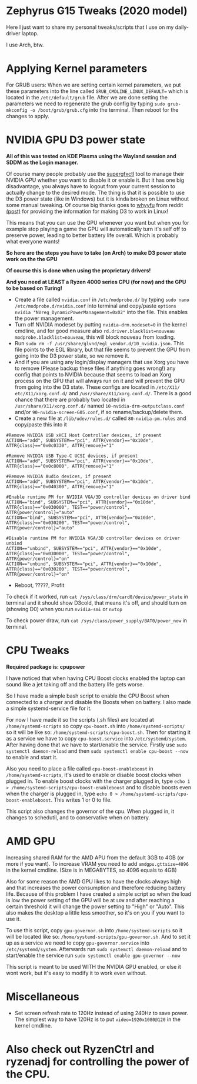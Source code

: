 # Zephyrus G15 Tweaks (2020 model)
Here I just want to share my personal tweaks/scripts that I use on my daily-driver laptop.

I use Arch, btw.

# Applying Kernel parameters
For GRUB users:
When we are setting certain kernel parameters, we put these parameters into the line called `GRUB_CMDLINE_LINUX_DEFAULT=` which is located in the `/etc/default/grub` file.
After we are done setting the parameters we need to regenerate the grub config by typing `sudo grub-mkconfig -o /boot/grub/grub.cfg` into the terminal. Then reboot for the changes to apply.

# NVIDIA GPU D3 power state
**All of this was tested on KDE Plasma using the Wayland session and SDDM as the Login manager.**

Of course many people probably use the [supergfxctl](https://gitlab.com/asus-linux/supergfxctl) tool to manage their NVIDIA GPU whether you want to disable it or enable it. But it has one big disadvantage, you always have to logout from your current session to actually change to the desired mode.
The thing is that it is possible to use the D3 power state (like in Windows) but it is kinda broken on Linux without some manual tweaking.
Of course big thanks goes to [whyyfu](https://www.reddit.com/user/whyyfu/) from reddit [(post)](https://www.reddit.com/r/Fedora/comments/tnk47g/nvidia_gpu_runtime_d3_with_wayland_on_supported/) for providing the information for making D3 to work in Linux!

This means that you can use the GPU whenever you want but when you for example stop playing a game the GPU will automatically turn it's self off to preserve power, leading to better battery life overall. Which is probably what everyone wants!

**So here are the steps you have to take (on Arch) to make D3 power state work on the the GPU**

**Of course this is done when using the proprietary drivers!**

**And you need at LEAST a Ryzen 4000 series CPU (for now) and the GPU to be based on Turing!**
* Create a file called `nvidia.conf` in `/etc/modprobe.d/` by typing `sudo nano /etc/modprobe.d/nvidia.conf` into terminal and copy/paste `options nvidia "NVreg_DynamicPowerManagement=0x02"` into the file. This enables the power management.
* Turn off NVIDIA modeset by putting `nvidia-drm.modeset=0` in the kernel cmdline, and for good measure also `rd.driver.blacklist=nouveau modprobe.blacklist=nouveau`, this will block nouveau from loading.
* Run `sudo rm -f /usr/share/glvnd/egl_vendor.d/10_nvidia.json`. This file points to the EGL library, but that file seems to prevent the GPU from going into the D3 power state, so we remove it.
* And if you are using any login/display managers that use Xorg you have to remove (Please backup these files if anything goes wrong!) any config that points to NVIDIA because that seems to load an Xorg process on the GPU that will always run on it and will prevent the GPU from going into the D3 state. These configs are located in `/etc/X11/` `etc/X11/xorg.conf.d/` and `/usr/share/X11/xorg.conf.d/`. There is a good chance that there are probably two located in `/usr/share/X11/xorg.conf.d/` named `10-nvidia-drm-outputclass.conf` and/or `90-nvidia-screen-G05.conf`, if so rename/backup/delete them.
* Create a new file at `/lib/udev/rules.d/` called `80-nvidia-pm.rules` and copy/paste this into it
```
#Remove NVIDIA USB xHCI Host Controller devices, if present
ACTION=="add", SUBSYSTEM=="pci", ATTR{vendor}=="0x10de", ATTR{class}=="0x0c0330", ATTR{remove}="1"

#Remove NVIDIA USB Type-C UCSI devices, if present
ACTION=="add", SUBSYSTEM=="pci", ATTR{vendor}=="0x10de", ATTR{class}=="0x0c8000", ATTR{remove}="1"

#Remove NVIDIA Audio devices, if present
ACTION=="add", SUBSYSTEM=="pci", ATTR{vendor}=="0x10de", ATTR{class}=="0x040300", ATTR{remove}="1"

#Enable runtime PM for NVIDIA VGA/3D controller devices on driver bind
ACTION=="bind", SUBSYSTEM=="pci", ATTR{vendor}=="0x10de", ATTR{class}=="0x030000", TEST=="power/control", ATTR{power/control}="auto"
ACTION=="bind", SUBSYSTEM=="pci", ATTR{vendor}=="0x10de", ATTR{class}=="0x030200", TEST=="power/control", ATTR{power/control}="auto"

#Disable runtime PM for NVIDIA VGA/3D controller devices on driver unbind
ACTION=="unbind", SUBSYSTEM=="pci", ATTR{vendor}=="0x10de", ATTR{class}=="0x030000", TEST=="power/control", ATTR{power/control}="on"
ACTION=="unbind", SUBSYSTEM=="pci", ATTR{vendor}=="0x10de", ATTR{class}=="0x030200", TEST=="power/control", ATTR{power/control}="on"
```

* Reboot, ?????, Profit

To check if it worked, run `cat /sys/class/drm/card0/device/power_state` in terminal and it should show D3cold, that means it's off, and should turn on (showing D0) when you run `nvidia-smi` or `nvtop`

To check power draw, run `cat /sys/class/power_supply/BAT0/power_now` in terminal.

# CPU Tweaks
**Required package is: cpupower**

I have noticed that when having CPU Boost clocks enabled the laptop can sound like a jet taking off and the battery life gets worse.

So I have made a simple bash script to enable the CPU Boost when connected to a charger and disable the Boosts when on battery. I also made a simple systemd-service file for it.

For now I have made it so the scripts (.sh files) are located at `/home/systemd-scripts` so copy `cpu-boost.sh` into `/home/systemd-scripts/` so it will be like so: `/home/systemd-scripts/cpu-boost.sh`. Then for starting it as a service we have to copy `cpu-boost.service` into `/etc/systemd/system`. After having done that we have to start/enable the service. Firstly use `sudo systemctl daemon-reload` and then `sudo systemctl enable cpu-boost --now` to enable and start it.


Also you need to place a file called `cpu-boost-enableboost` in `/home/systemd-scripts`, it's used to enable or disable boost clocks when plugged in.
To enable boost clocks with the charger plugged in, type `echo 1 > /home/systemd-scripts/cpu-boost-enableboost` and to disable boosts even when the charger is plugged in, type `echo 0 > /home/systemd-scripts/cpu-boost-enableboost`. This writes 1 or 0 to file.


This script also changes the governor of the cpu. When plugged in, it changes to schedutil, and to conservative when on battery.

# AMD GPU
Increasing shared RAM for the AMD APU from the default 3GB to 4GB (or more if you want). To increase VRAM you need to add `amdgpu.gttsize=4096` in the kernel cmdline. (Size is in MEGABYTES, so 4096 equals to 4GB)

Also for some reason the AMD GPU likes to have the clocks always high and that increases the power consumption and therefore reducing battery life.
Because of this problem I have created a simple script so when the load is low the power setting of the GPU will be at `LOW` and after reaching a certain threshold it will change the power setting to "High" or "Auto". This also makes the desktop a little less smoother, so it's on you if you want to use it.

To use this script, copy `gpu-governor.sh` into `/home/systemd-scripts` so it will be located like so: `/home/systemd-scripts/gpu-governor.sh`.
And to set it up as a service we need to copy `gpu-governor.service` into `/etc/systemd/system`. Afterwards run `sudo systemctl daemon-reload` and to start/enable the service run `sudo systemctl enable gpu-governor --now`

This script is meant to be used WITH the NVIDIA GPU enabled, or else it wont work, but it's easy to modify it to work even without.

# Miscellaneous
* Set screen refresh rate to 120Hz instead of using 240Hz to save power. The simplest way to have 120Hz is to put `video=1920x1080@120` in the kernel cmdline.

# Also check out RyzenCtrl and ryzenadj for controlling the power of the CPU.
